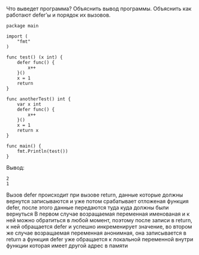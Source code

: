 Что выведет программа? Объяснить вывод программы. Объяснить как работают defer’ы и порядок их вызовов.

```
package main
 
import (
    "fmt"
)
 
func test() (x int) {
    defer func() {
        x++
    }()
    x = 1
    return
}
 
func anotherTest() int {
    var x int
    defer func() {
        x++
    }()
    x = 1
    return x
}
 
func main() {
    fmt.Println(test())
}
```

Вывод:

```
2
1
```

Вызов defer происходит при вызове return, данные которые должны вернутся записываются и уже потом срабатывает отложеная функция
defer, после этого данные передаются туда куда должны были вернуться
В первом случае возращаемая переменная именованая и к ней можно обратиться в любой момент, поэтому после записи в return, к ней обращается
defer и успешно инкременирует значение, во втором же случае возращаемая переменная анонимная, она записывается в return а функция defer уже
обращается к локальной переменной внутри функции которая имеет другой адрес в памяти


